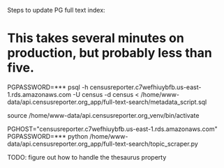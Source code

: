 Steps to update PG full text index:

# This takes several minutes on production, but probably less than five.
PGPASSWORD=*** psql -h censusreporter.c7wefhiuybfb.us-east-1.rds.amazonaws.com -U census -d census < /home/www-data/api.censusreporter.org_app/full-text-search/metadata_script.sql

source /home/www-data/api.censusreporter.org_venv/bin/activate

PGHOST="censusreporter.c7wefhiuybfb.us-east-1.rds.amazonaws.com" PGPASSWORD=*** python /home/www-data/api.censusreporter.org_app/full-text-search/topic_scraper.py

TODO: figure out how to handle the thesaurus property
